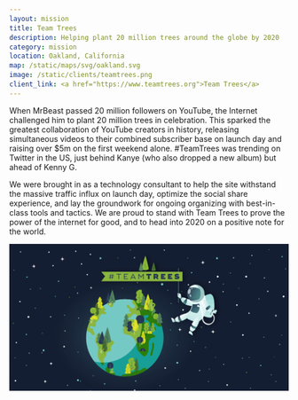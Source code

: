 ```yaml
---
layout: mission
title: Team Trees
description: Helping plant 20 million trees around the globe by 2020
category: mission
location: Oakland, California
map: /static/maps/svg/oakland.svg
image: /static/clients/teamtrees.png
client_link: <a href="https://www.teamtrees.org">Team Trees</a>
---
```


When MrBeast passed 20 million followers on YouTube, the Internet challenged him to plant 20 million trees in celebration. This sparked the greatest collaboration of YouTube creators in history, releasing simultaneous videos to their combined subscriber base on launch day and raising over $5m on the first weekend alone. #TeamTrees was trending on Twitter in the US, just behind Kanye (who also dropped a new album) but ahead of Kenny G.

We were brought in as a technology consultant to help the site withstand the massive traffic influx on launch day, optimize the social share experience, and lay the groundwork for ongoing organizing with best-in-class tools and tactics. We are proud to stand with Team Trees to prove the power of the internet for good, and to head into 2020 on a positive note for the world.

<img src="/static/posts/teamteams/teamtrees-earth-astronaut.gif">
